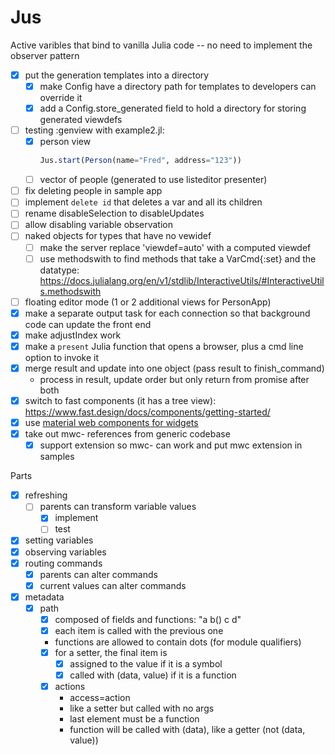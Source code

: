 # Jus
Active varibles that bind to vanilla Julia code -- no need to implement the observer pattern

- [X] put the generation templates into a directory
  - [X] make Config have a directory path for templates to developers can override it
  - [X] add a Config.store_generated field to hold a directory for storing generated viewdefs
- [ ] testing :genview with example2.jl:
  - [X] person view
    ```julia
    Jus.start(Person(name="Fred", address="123"))
    ```
  - [ ] vector of people (generated to use listeditor presenter)

- [ ] fix deleting people in sample app
- [ ] implement `delete id` that deletes a var and all its children
- [ ] rename disableSelection to disableUpdates
- [ ] allow disabling variable observation
- [ ] naked objects for types that have no vewidef
  - [ ] make the server replace 'viewdef=auto' with a computed viewdef
  - [ ] use methodswith to find methods that take a VarCmd{:set} and the datatype:
        https://docs.julialang.org/en/v1/stdlib/InteractiveUtils/#InteractiveUtils.methodswith
- [ ] floating editor mode (1 or 2 additional views for PersonApp)
- [X] make a separate output task for each connection so that background code can update the front end
- [X] make adjustIndex work
- [X] make a `present` Julia function that opens a browser, plus a cmd line option to invoke it
- [X] merge result and update into one object (pass result to finish_command)
  - process in result, update order but only return from promise after both
- [X] switch to fast components (it has a tree view):
      https://www.fast.design/docs/components/getting-started/
- [X] use [material web components for widgets](https://github.com/material-components/material-web)
- [X] take out mwc- references from generic codebase
  - [X] support extension so mwc- can work and put mwc extension in samples

Parts

- [X] refreshing
  - [ ] parents can transform variable values
    - [X] implement
    - [ ] test
- [X] setting variables
- [X] observing variables
- [X] routing commands
  - [X] parents can alter commands
  - [X] current values can alter commands
- [X] metadata
  - [X] path
    - [X] composed of fields and functions: "a b() c d"
    - [X] each item is called with the previous one
    - functions are allowed to contain dots (for module qualifiers)
    - [X] for a setter, the final item is
      - [X] assigned to the value if it is a symbol
      - [X] called with (data, value) if it is a function
    - [X] actions
      - access=action
      - like a setter but called with no args
      - last element must be a function
      - function will be called with (data), like a getter (not (data, value))
